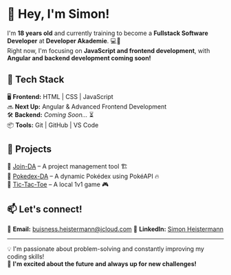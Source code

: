 # 👋 Hey, I'm Simon!  

I'm **18 years old** and currently training to become a **Fullstack Software Developer** at **Developer Akademie**. 💻🚀  
Right now, I'm focusing on **JavaScript and frontend development**, with **Angular and backend development coming soon!**  

## 🚀 Tech Stack  
🖥 **Frontend:** HTML | CSS | JavaScript  
🔜 **Next Up:** Angular & Advanced Frontend Development  
🛠 **Backend:** *Coming Soon...* ⏳  
📦 **Tools:** Git | GitHub | VS Code  

## 📌 Projects  
🔹 [Join-DA](https://github.com/SimonHeistermann/Join-DA) – A project management tool 🏗  
🔹 [Pokedex-DA](https://github.com/SimonHeistermann/Pokedex-DA) – A dynamic Pokédex using PokéAPI 🔥  
🔹 [Tic-Tac-Toe](https://github.com/SimonHeistermann/Tic-Tac-Toe) – A local 1v1 game 🎮  

## 📫 Let's connect!  
📧 **Email:** buisness.heistermann@icloud.com
 💼 **LinkedIn:** [Simon Heistermann](https://www.linkedin.com/in/simon-maximilian-heistermann-419531250/)  

---

💡 I'm passionate about problem-solving and constantly improving my coding skills!  
🚀 **I'm excited about the future and always up for new challenges!**

